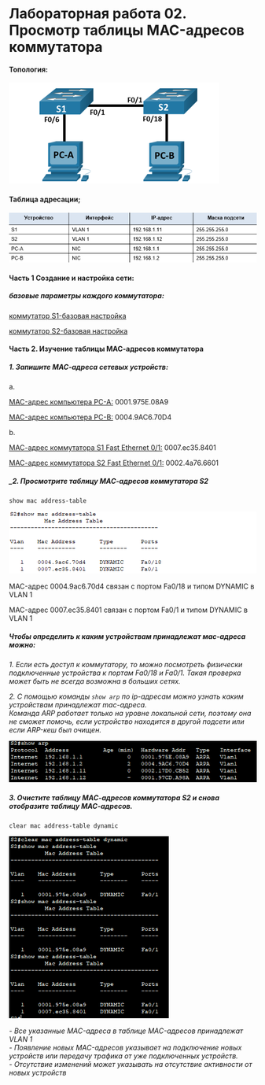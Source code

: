 # Лабораторная работа 02. Просмотр таблицы MAC-адресов коммутатора

#### Топология:
![Топология](Топология.png)

#### Таблица адресации;

![Таблица адресации](Таблица%20адресации2.png)

#### Часть 1 Создание и настройка сети:

##### базовые параметры каждого коммутатора:
[коммутатор S1-базовая настройка](config/S1-config)

[коммутатор S2-базовая настройка](config/S2-config)

#### Часть 2. Изучение таблицы МАС-адресов коммутатора

##### _1. Запишите МАС-адреса сетевых устройств:_

a.

[MAC-адрес компьютера PC-A:](config/PC-A-mac)   0001.975E.08A9

[MAC-адрес компьютера PC-B:](config/PC-B-mac) 0004.9AC6.70D4


b.

[МАС-адрес коммутатора S1 Fast Ethernet 0/1:](config/S1-interface) 0007.ec35.8401

[МАС-адрес коммутатора S2 Fast Ethernet 0/1:](config/S2-interface) 0002.4a76.6601

##### _2. Просмотрите таблицу МАС-адресов коммутатора S2

```
show mac address-table
```
![](S2-mac-адреса.png)

MAC-адрес 0004.9ac6.70d4 связан с портом Fa0/18 и типом DYNAMIC в VLAN 1

MAC-адрес 0007.ec35.8401 связан с портом Fa0/1 и типом DYNAMIC в VLAN 1

##### _Чтобы определить к каким устройствам принадлежат мас-адреса можно:_

_1. Если есть доступ к коммутатору, то можно посмотреть физически подключенные устройства к портам Fa0/18 и Fa0/1. Такая проверка может быть не всегда возможна в больших сетях._

_2. С помощью команды ``` show arp ``` по ip-адресам можно узнать каким устройствам принадлежат mac-адреса._<br/>
_Команда ARP работает только на уровне локальной сети, поэтому она не сможет помочь, если устройство находится в другой подсети или если ARP-кеш был очищен._

![](S2-show-arp.png)


##### 3. Очистите таблицу МАС-адресов коммутатора S2 и снова отобразите таблицу МАС-адресов.

```
clear mac address-table dynamic
```
![](S2-clear-arp.png)

_- Все указанные MAC-адреса в таблице MAC-адресов принадлежат VLAN 1_<br/>
_- Появление новых MAC-адресов указывает на подключение новых устройств или передачу трафика от уже подключенных устройств._<br/>
_- Отсутствие изменений может указывать на отсутствие активности от новых устройств_




